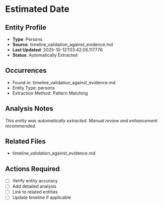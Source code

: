 # Estimated Date

## Entity Profile
- **Type**: Persons
- **Source**: timeline_validation_against_evidence.md
- **Last Updated**: 2025-10-12T03:42:05.117776
- **Status**: Automatically Extracted

## Occurrences
- Found in: timeline_validation_against_evidence.md
- Entity Type: persons
- Extraction Method: Pattern Matching

## Analysis Notes
*This entity was automatically extracted. Manual review and enhancement recommended.*

## Related Files
- timeline_validation_against_evidence.md

## Actions Required
- [ ] Verify entity accuracy
- [ ] Add detailed analysis
- [ ] Link to related entities
- [ ] Update timeline if applicable
